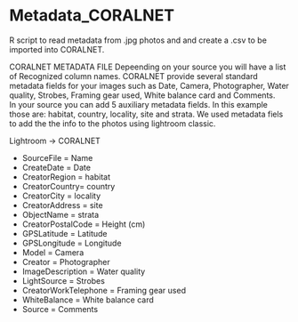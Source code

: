 # Metadata_CORALNET
R script to read metadata from .jpg photos and and create a .csv to be imported into CORALNET.

CORALNET METADATA FILE
Depeending on your source you will have a list of Recognized column names. CORALNET provide several standard metadata fields 
for your images such as Date, Camera, Photographer, Water quality, Strobes, Framing gear used, White balance card and Comments.  
In your source you can add 5 auxiliary metadata fields. In this example those are: habitat, country, locality, site and strata. 
We used metadata fiels to add the the info to the photos using lightroom classic.

Lightroom -> CORALNET
- SourceFile = Name 
- CreateDate = Date
- CreatorRegion = habitat
- CreatorCountry= country
- CreatorCity = locality
- CreatorAddress = site
- ObjectName = strata
- CreatorPostalCode = Height (cm)
- GPSLatitude = Latitude
- GPSLongitude = Longitude
- Model = Camera
- Creator = Photographer
- ImageDescription = Water quality
- LightSource = Strobes
- CreatorWorkTelephone = Framing gear used 
- WhiteBalance = White balance card
- Source = Comments

